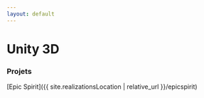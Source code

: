 ```yaml
---
layout: default
---
```

# Unity 3D

### Projets

[Epic Spirit]({{ site.realizationsLocation | relative_url }}/epicspirit)